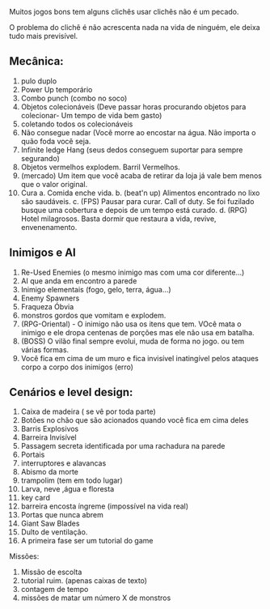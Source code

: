 Muitos jogos bons tem alguns clichês usar clichês não é um pecado.

O problema do clichê é não acrescenta nada na vida de ninguém, ele deixa tudo mais previsível. 

## Mecânica:
1. pulo duplo
2. Power Up temporário
3. Combo punch (combo no soco)
4. Objetos colecionáveis (Deve passar horas procurando objetos para colecionar- Um tempo de vida bem gasto)
5. coletando todos os colecionáveis
6. Não consegue nadar (Você morre ao encostar na água. Não importa o quão foda você seja. 
7. Infinite ledge Hang (seus dedos conseguem suportar para sempre segurando)
8. Objetos vermelhos explodem. Barril Vermelhos.
9. (mercado) Um item que você acaba de retirar da loja já vale bem menos que o valor original.
10. Cura
  a. Comida enche vida.
  b. (beat'n up) Alimentos encontrado no lixo são saudáveis.
  c. (FPS) Pausar para curar. Call of duty. Se foi fuzilado busque uma cobertura e depois de um tempo está curado.
  d. (RPG) Hotel milagrosos. Basta dormir que restaura a vida, revive, envenenamento.

## Inimigos e AI
1. Re-Used Enemies (o mesmo inimigo mas com uma cor diferente...)
2. AI que anda em encontro a parede
3. Inimigo elementais (fogo, gelo, terra, água…)
4. Enemy Spawners
5. Fraqueza Óbvia
6. monstros gordos que vomitam e explodem.
7. (RPG-Oriental) - O inimigo não usa os itens que tem. VOcê mata o inimigo e ele dropa centenas de porções mas ele não usa em batalha.
8. (BOSS) O vilão final sempre evolui, muda de forma no jogo. ou tem várias formas.
9. Você fica em cima de um muro e fica invisível inatingível pelos ataques corpo a corpo dos inimigos (erro)

## Cenários e level design:
1. Caixa de madeira ( se vê por toda parte)
2. Botões no chão que são acionados quando você fica em cima deles
3. Barris Explosivos
4. Barreira Invisível
5. Passagem secreta identificada por uma rachadura na parede
6. Portais
7. interruptores e alavancas
8. Abismo da morte
9. trampolim (tem em todo lugar)
10. Larva, neve ,água e floresta
11. key card
12. barreira encosta íngreme (impossível na vida real)
13. Portas que nunca abrem
14. Giant Saw Blades
15. Dulto de ventilação.
16. A primeira fase ser um tutorial do game

Missões:

1. Missão de escolta
2. tutorial ruim. (apenas caixas de texto)
3. contagem de tempo
4. missões de matar um número X de monstros

